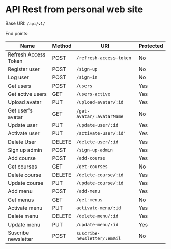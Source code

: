 # API Rest from personal web site

Base URI: `/api/v1/`

End points:

Name | Method | URI | Protected
-------|--------|-----|----------
Refresh Access Token | POST | `/refresh-access-token` | No
Register user | POST | `/sign-up` | No
Log user | POST | `/sign-in` | No
Get users | POST | `/users` | Yes
Get active users | GET | `/users-active` | Yes
Upload avatar | PUT | `/upload-avatar/:id` | Yes
Get user's avatar | GET | `/get-avatar/:avatarName` | No
Update user | PUT | `/update-user/:id` | Yes
Activate user | PUT | `/activate-user/:id'` | Yes
Delete User | DELETE | `/delete-user/:id` | Yes
Sign up admin | POST | `/sign-up-admin` | Yes
Add course | POST | `/add-course` | Yes
Get courses | GET | `/get-courses` | No
Delete course | DELETE | `/delete-course/:id` | Yes
Update course | PUT | `/update-course/:id` | Yes
Add menu | POST | `/add-menu` | Yes
Get menus | GET | `/get-menus` | No
Activate menu | PUT | `activate-menu/:id` | Yes
Delete menu | DELETE | `/delete-menu/:id` | Yes
Update menu | PUT | `/update-menu/:id` | Yes
Suscribe newsletter | POST | `suscribe-newsletter/:email` | No
